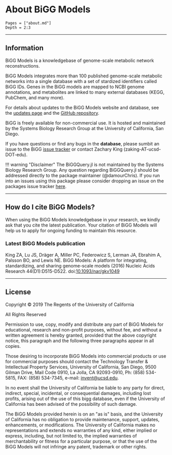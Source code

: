 # About BiGG Models

```@contents
Pages = ["about.md"]
Depth = 2:3
``` 
---
## Information 
BiGG Models is a knowledgebase of genome-scale metabolic network reconstructions.

BiGG Models integrates more than 100 published genome-scale metabolic networks into a single database with a set of stardized identifiers called BiGG IDs. Genes in the BiGG models are mapped to NCBI genome annotations, and metabolites are linked to many external databases (KEGG, PubChem, and many more). 

For details about updates to the BiGG Models website and database, see the [updates page](http://bigg.ucsd.edu/updates) and the [GitHub repository](https://github.com/sbrg/bigg_models).

BiGG is freely available for non-commercial use. It is hosted and maintained by the Systems Biology Research Group at the University of California, San Diego.

If you have questions or find any bugs in the **database**, please sumbit an issue to the BiGG [issue tracker](https://github.com/SBRG/bigg_models/issues/new) or contact Zachary King (zaking-AT-ucsd-DOT-edu).

!!! warning "Disclaimer"
    The BiGGQuery.jl is not maintained by the Systems Biology Research Group. Any question regarding BiGGQuery.jl should be addressed directly to the package maintainer (@damourChris). If you run into an issues using this package please consider dropping an issue on the packages issue tracker [here](https://github.com/damourChris/BiGGQuery.jl/issues). 
    
---

## How do I cite BiGG Models?
When using the BiGG Models knowledgebase in your research, we kindly ask that you cite the latest publication. Your citation of BiGG Models will help us to apply for ongoing funding to maintain this resource.

### Latest BiGG Models publication

King ZA, Lu JS, Dräger A, Miller PC, Federowicz S, Lerman JA, Ebrahim A, Palsson BO, and Lewis NE. BiGG Models: A platform for integrating, standardizing, and sharing genome-scale models (2016) Nucleic Acids Research 44(D1):D515-D522. doi:[10.1093/nar/gkv1049](https://doi.org/10.1093/nar/gkv1049)

---

## License
Copyright © 2019 The Regents of the University of California

All Rights Reserved

Permission to use, copy, modify and distribute any part of BiGG Models for educational, research and non-profit purposes, without fee, and without a written agreement is hereby granted, provided that the above copyright notice, this paragraph and the following three paragraphs appear in all copies.

Those desiring to incorporate BiGG Models into commercial products or use for commercial purposes should contact the Technology Transfer & Intellectual Property Services, University of California, San Diego, 9500 Gilman Drive, Mail Code 0910, La Jolla, CA 92093-0910, Ph: (858) 534-5815, FAX: (858) 534-7345, e-mail: invent@ucsd.edu.

In no event shall the University of California be liable to any party for direct, indirect, special, incidental, or consequential damages, including lost profits, arising out of the use of this bigg database, even if the University of California has been advised of the possibility of such damage.

The BiGG Models provided herein is on an "as is" basis, and the University of California has no obligation to provide maintenance, support, updates, enhancements, or modifications. The University of California makes no representations and extends no warranties of any kind, either implied or express, including, but not limited to, the implied warranties of merchantability or fitness for a particular purpose, or that the use of the BiGG Models will not infringe any patent, trademark or other rights.

